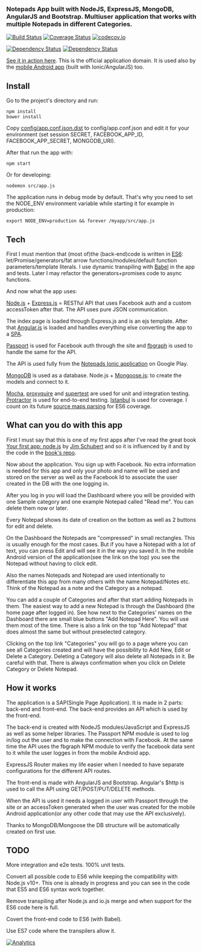 ### Notepads App built with NodeJS, ExpressJS, MongoDB, AngularJS and Bootstrap. Multiuser application that works with multiple Notepads in different Categories.

[![Build Status](https://travis-ci.org/iliyan-trifonov/notepads-nodejs-angularjs-mongodb-bootstrap.svg)](https://travis-ci.org/iliyan-trifonov/notepads-nodejs-angularjs-mongodb-bootstrap)
[![Coverage Status](https://coveralls.io/repos/iliyan-trifonov/notepads-nodejs-angularjs-mongodb-bootstrap/badge.svg?branch=master)](https://coveralls.io/r/iliyan-trifonov/notepads-nodejs-angularjs-mongodb-bootstrap?branch=master)
[![codecov.io](http://codecov.io/github/iliyan-trifonov/notepads-nodejs-angularjs-mongodb-bootstrap/coverage.svg?branch=master)](http://codecov.io/github/iliyan-trifonov/notepads-nodejs-angularjs-mongodb-bootstrap?branch=master)

[![Dependency Status](https://www.versioneye.com/user/projects/553a42bb1d2989cb7800010c/badge.svg?style=flat)](https://www.versioneye.com/user/projects/553a42bb1d2989cb7800010c)
[![Dependency Status](https://www.versioneye.com/user/projects/553a42b71d2989bdd500009a/badge.svg?style=flat)](https://www.versioneye.com/user/projects/553a42b71d2989bdd500009a)

[See it in action here](https://notepads.iliyan-trifonov.com "Notepads by Iliyan Trifonov"). This is the official application domain. It is used also by the [mobile Android app](https://play.google.com/store/apps/details?id=com.iliyan_trifonov.notepads "Notepads Mobile") (built with Ionic/AngularJS) too.

## Install

Go to the project's directory and run:

    npm install
    bower install

Copy [config/app.conf.json.dist](config/app.conf.json.dist) to config/app.conf.json and edit it for your environment 
(set session SECRET, FACEBOOK_APP_ID, FACEBOOK_APP_SECRET, MONGODB_URI).

After that run the app with:

    npm start

Or for developing:

    nodemon src/app.js

The application runs in debug mode by default. That's why you need to set the NODE_ENV environment variable while 
starting it for example in production:

    export NODE_ENV=production && forever /myapp/src/app.js
    
## Tech

First I must mention that (most of)the (back-end)code is written in [ES6](http://exploringjs.com/): 
let/Promise/generators/fat arrow functions/modules/default function parameters/template literals.
I use dynamic transpiling with [Babel](http://babeljs.io/) in the app and tests. Later I may refactor the 
generators+promises code to async functions.

And now what the app uses:

[Node.js](https://nodejs.org/) + [Express.js](http://expressjs.com/) = RESTful API that uses Facebook auth and a 
custom accessToken after that. The API uses pure JSON communication.

The index page is loaded through Express.js and is an ejs template. After that [Angular.js](https://angularjs.org/) 
is loaded and handles everything else converting the app to a [SPA](https://en.wikipedia.org/wiki/Single-page_application).

[Passport](http://passportjs.org/) is used for Facebook auth through the site 
and [fbgraph](https://github.com/criso/fbgraph) is used to handle the same for the API.

The API is used fully from the 
[Notepads Ionic application](https://play.google.com/store/apps/details?id=com.iliyan_trifonov.notepads) on Google Play.

[MongoDB](https://www.mongodb.org/) is used as a database. Node.js + 
[Mongoose.js](http://mongoosejs.com/): to create the models and connect to it.

[Mocha](http://mochajs.org/), [proxyquire](https://github.com/thlorenz/proxyquire) 
and [supertest](https://github.com/visionmedia/supertest) are used for unit and integration testing. 
[Protractor](https://github.com/angular/protractor) is used for end-to-end testing.
[Istanbul](https://github.com/gotwarlost/istanbul) is used for coverage. 
I count on its future [source maps parsing](https://github.com/gotwarlost/istanbul/commits/source-map) for ES6 coverage.

## What can you do with this app

First I must say that this is one of my first apps after I've read the great book 
[Your first app: node.js](https://leanpub.com/yfa-nodejs "Your first app: node.js") by 
[Jim Schubert](https://leanpub.com/u/jimschubert "Jim Schubert") and so it is influenced by it and by the code in the 
[book's repo](https://github.com/jimschubert/yfa-nodejs-code "Code to accompany the book Your first app: node.js").

Now about the application. You sign up with Facebook. No extra information is needed for this app and only your photo 
and name will be used and stored on the server as well as the Facebook Id to associate the user created in the DB with 
the one logging in.

After you log in you will load the Dashboard where you will be provided with one Sample category and one example 
Notepad called "Read me". You can delete them now or later.

Every Notepad shows its date of creation on the bottom as well as 2 buttons for edit and delete.

On the Dashboard the Notepads are "compressed" in small rectangles. This is usually enough for the most cases.
But if you have a Notepad with a lot of text, you can press Edit and will see it in the way you saved it. 
In the mobile Android version of the application(see the link on the top) you see the Notepad without having to click edit.

Also the names Notepads and Notepad are used intentionally to differentiate this app from many others with the name Notepad/Notes etc.
Think of the Notepad as a note and the Category as a notepad.

You can add a couple of Categories and after that start adding Notepads in them. 
The easiest way to add a new Notepad is through the Dashboard (the home page after logged in). 
See how next to the Categories' names on the Dashboard there are small blue buttons "Add Notepad Here". 
You will use them most of the time.
There is also a link on the top "Add Notepad" that does almost the same but without preselected category.

Clicking on the top link "Categories" you will go to a page where you can see all Categories created and will have 
the possibility to Add New, Edit or Delete a Category. Deleting a Category will also delete all Notepads in it. 
Be careful with that. There is always confirmation when you click on Delete Category or Delete Notepad.

## How it works

The application is a SAP(Single Page Application). 
It is made in 2 parts: back-end and front-end. The back-end provides an API which is used by the front-end.

The back-end is created with NodeJS modules/JavaScript and ExpressJS as well as some helper libraries. 
The Passport NPM module is used to log in/log out the user and to make the connection with Facebook. 
At the same time the API uses the fbgraph NPM module to verify the facebook data sent to it while the user logges in 
from the mobile Android app.

ExpressJS Router makes my life easier when I needed to have separate configurations for the different API routes.

The front-end is made with AngularJS and Bootstrap. 
Angular's $http is used to call the API using GET/POST/PUT/DELETE methods.

When the API is used it needs a logged in user with Passport through the site or an accessToken generated when the 
user was created for the mobile Android application(or any other code that may use the API exclusively).

Thanks to MongoDB/Mongoose the DB structure will be automatically created on first use.

## TODO

More integration and e2e tests. 100% unit tests.

Convert all possible code to ES6 while keeping the compatibility with Node.js v10+. This one is already in progress
and you can see in the code that ES5 and ES6 syntax work together.

Remove transpiling after Node.js and io.js merge and when support for the ES6 code here is full.
 
Covert the front-end code to ES6 (with Babel).

Use ES7 code where the transpilers allow it.

[![Analytics](https://ga-beacon.appspot.com/UA-234720-45/notepads-nodejs-angularjs-mongodb-bootstrap/readme)](https://github.com/igrigorik/ga-beacon)
